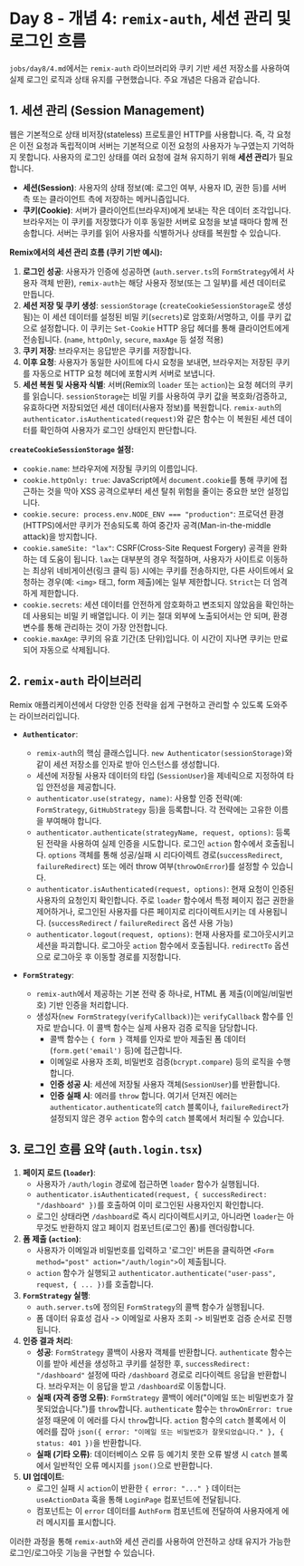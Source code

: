 # Day 8 - 개념 4: `remix-auth`, 세션 관리 및 로그인 흐름

`jobs/day8/4.md`에서는 `remix-auth` 라이브러리와 쿠키 기반 세션 저장소를 사용하여 실제 로그인 로직과 상태 유지를 구현했습니다. 주요 개념은 다음과 같습니다.

## 1. 세션 관리 (Session Management)

웹은 기본적으로 상태 비저장(stateless) 프로토콜인 HTTP를 사용합니다. 즉, 각 요청은 이전 요청과 독립적이며 서버는 기본적으로 이전 요청의 사용자가 누구였는지 기억하지 못합니다. 사용자의 로그인 상태를 여러 요청에 걸쳐 유지하기 위해 **세션 관리**가 필요합니다.

*   **세션(Session)**: 사용자의 상태 정보(예: 로그인 여부, 사용자 ID, 권한 등)를 서버 측 또는 클라이언트 측에 저장하는 메커니즘입니다.
*   **쿠키(Cookie)**: 서버가 클라이언트(브라우저)에게 보내는 작은 데이터 조각입니다. 브라우저는 이 쿠키를 저장했다가 이후 동일한 서버로 요청을 보낼 때마다 함께 전송합니다. 서버는 쿠키를 읽어 사용자를 식별하거나 상태를 복원할 수 있습니다.

**Remix에서의 세션 관리 흐름 (쿠키 기반 예시):**

1.  **로그인 성공**: 사용자가 인증에 성공하면 (`auth.server.ts`의 `FormStrategy`에서 사용자 객체 반환), `remix-auth`는 해당 사용자 정보(또는 그 일부)를 세션 데이터로 만듭니다.
2.  **세션 저장 및 쿠키 생성**: `sessionStorage` (`createCookieSessionStorage`로 생성됨)는 이 세션 데이터를 설정된 비밀 키(`secrets`)로 암호화/서명하고, 이를 쿠키 값으로 설정합니다. 이 쿠키는 `Set-Cookie` HTTP 응답 헤더를 통해 클라이언트에게 전송됩니다. (`name`, `httpOnly`, `secure`, `maxAge` 등 설정 적용)
3.  **쿠키 저장**: 브라우저는 응답받은 쿠키를 저장합니다.
4.  **이후 요청**: 사용자가 동일한 사이트에 다시 요청을 보내면, 브라우저는 저장된 쿠키를 자동으로 HTTP 요청 헤더에 포함시켜 서버로 보냅니다.
5.  **세션 복원 및 사용자 식별**: 서버(Remix의 `loader` 또는 `action`)는 요청 헤더의 쿠키를 읽습니다. `sessionStorage`는 비밀 키를 사용하여 쿠키 값을 복호화/검증하고, 유효하다면 저장되었던 세션 데이터(사용자 정보)를 복원합니다. `remix-auth`의 `authenticator.isAuthenticated(request)`와 같은 함수는 이 복원된 세션 데이터를 확인하여 사용자가 로그인 상태인지 판단합니다.

**`createCookieSessionStorage` 설정:**

*   `cookie.name`: 브라우저에 저장될 쿠키의 이름입니다.
*   `cookie.httpOnly: true`: JavaScript에서 `document.cookie`를 통해 쿠키에 접근하는 것을 막아 XSS 공격으로부터 세션 탈취 위험을 줄이는 중요한 보안 설정입니다.
*   `cookie.secure: process.env.NODE_ENV === "production"`: 프로덕션 환경(HTTPS)에서만 쿠키가 전송되도록 하여 중간자 공격(Man-in-the-middle attack)을 방지합니다.
*   `cookie.sameSite: "lax"`: CSRF(Cross-Site Request Forgery) 공격을 완화하는 데 도움이 됩니다. `lax`는 대부분의 경우 적절하며, 사용자가 사이트로 이동하는 최상위 네비게이션(링크 클릭 등) 시에는 쿠키를 전송하지만, 다른 사이트에서 요청하는 경우(예: `<img>` 태그, form 제출)에는 일부 제한합니다. `Strict`는 더 엄격하게 제한합니다.
*   `cookie.secrets`: 세션 데이터를 안전하게 암호화하고 변조되지 않았음을 확인하는 데 사용되는 비밀 키 배열입니다. 이 키는 절대 외부에 노출되어서는 안 되며, 환경 변수를 통해 관리하는 것이 가장 안전합니다.
*   `cookie.maxAge`: 쿠키의 유효 기간(초 단위)입니다. 이 시간이 지나면 쿠키는 만료되어 자동으로 삭제됩니다.

## 2. `remix-auth` 라이브러리

Remix 애플리케이션에서 다양한 인증 전략을 쉽게 구현하고 관리할 수 있도록 도와주는 라이브러리입니다.

*   **`Authenticator`**:
    *   `remix-auth`의 핵심 클래스입니다. `new Authenticator(sessionStorage)`와 같이 세션 저장소를 인자로 받아 인스턴스를 생성합니다.
    *   세션에 저장될 사용자 데이터의 타입 (`SessionUser`)을 제네릭으로 지정하여 타입 안전성을 제공합니다.
    *   `authenticator.use(strategy, name)`: 사용할 인증 전략(예: `FormStrategy`, `GitHubStrategy` 등)을 등록합니다. 각 전략에는 고유한 이름을 부여해야 합니다.
    *   `authenticator.authenticate(strategyName, request, options)`: 등록된 전략을 사용하여 실제 인증을 시도합니다. 로그인 `action` 함수에서 호출됩니다. `options` 객체를 통해 성공/실패 시 리다이렉트 경로(`successRedirect`, `failureRedirect`) 또는 에러 throw 여부(`throwOnError`)를 설정할 수 있습니다.
    *   `authenticator.isAuthenticated(request, options)`: 현재 요청이 인증된 사용자의 요청인지 확인합니다. 주로 `loader` 함수에서 특정 페이지 접근 권한을 제어하거나, 로그인된 사용자를 다른 페이지로 리다이렉트시키는 데 사용됩니다. (`successRedirect` / `failureRedirect` 옵션 사용 가능)
    *   `authenticator.logout(request, options)`: 현재 사용자를 로그아웃시키고 세션을 파괴합니다. 로그아웃 `action` 함수에서 호출됩니다. `redirectTo` 옵션으로 로그아웃 후 이동할 경로를 지정합니다.

*   **`FormStrategy`**:
    *   `remix-auth`에서 제공하는 기본 전략 중 하나로, HTML 폼 제출(이메일/비밀번호) 기반 인증을 처리합니다.
    *   생성자(`new FormStrategy(verifyCallback)`)는 `verifyCallback` 함수를 인자로 받습니다. 이 콜백 함수는 실제 사용자 검증 로직을 담당합니다.
        *   콜백 함수는 `{ form }` 객체를 인자로 받아 제출된 폼 데이터(`form.get('email')` 등)에 접근합니다.
        *   이메일로 사용자 조회, 비밀번호 검증(`bcrypt.compare`) 등의 로직을 수행합니다.
        *   **인증 성공 시**: 세션에 저장될 사용자 객체(`SessionUser`)를 반환합니다.
        *   **인증 실패 시**: 에러를 `throw` 합니다. 여기서 던져진 에러는 `authenticator.authenticate`의 `catch` 블록이나, `failureRedirect`가 설정되지 않은 경우 `action` 함수의 `catch` 블록에서 처리될 수 있습니다.

## 3. 로그인 흐름 요약 (`auth.login.tsx`)

1.  **페이지 로드 (`loader`)**:
    *   사용자가 `/auth/login` 경로에 접근하면 `loader` 함수가 실행됩니다.
    *   `authenticator.isAuthenticated(request, { successRedirect: "/dashboard" })`를 호출하여 이미 로그인된 사용자인지 확인합니다.
    *   로그인 상태라면 `/dashboard`로 즉시 리다이렉트시키고, 아니라면 `loader`는 아무것도 반환하지 않고 페이지 컴포넌트(로그인 폼)를 렌더링합니다.
2.  **폼 제출 (`action`)**:
    *   사용자가 이메일과 비밀번호를 입력하고 '로그인' 버튼을 클릭하면 `<Form method="post" action="/auth/login">`이 제출됩니다.
    *   `action` 함수가 실행되고 `authenticator.authenticate("user-pass", request, { ... })`를 호출합니다.
3.  **`FormStrategy` 실행**:
    *   `auth.server.ts`에 정의된 `FormStrategy`의 콜백 함수가 실행됩니다.
    *   폼 데이터 유효성 검사 -> 이메일로 사용자 조회 -> 비밀번호 검증 순서로 진행됩니다.
4.  **인증 결과 처리**:
    *   **성공**: `FormStrategy` 콜백이 사용자 객체를 반환합니다. `authenticate` 함수는 이를 받아 세션을 생성하고 쿠키를 설정한 후, `successRedirect: "/dashboard"` 설정에 따라 `/dashboard` 경로로 리다이렉트 응답을 반환합니다. 브라우저는 이 응답을 받고 `/dashboard`로 이동합니다.
    *   **실패 (자격 증명 오류)**: `FormStrategy` 콜백이 에러("이메일 또는 비밀번호가 잘못되었습니다.")를 `throw`합니다. `authenticate` 함수는 `throwOnError: true` 설정 때문에 이 에러를 다시 `throw`합니다. `action` 함수의 `catch` 블록에서 이 에러를 잡아 `json({ error: "이메일 또는 비밀번호가 잘못되었습니다." }, { status: 401 })`을 반환합니다.
    *   **실패 (기타 오류)**: 데이터베이스 오류 등 예기치 못한 오류 발생 시 `catch` 블록에서 일반적인 오류 메시지를 `json()`으로 반환합니다.
5.  **UI 업데이트**:
    *   로그인 실패 시 `action`이 반환한 `{ error: "..." }` 데이터는 `useActionData` 훅을 통해 `LoginPage` 컴포넌트에 전달됩니다.
    *   컴포넌트는 이 `error` 데이터를 `AuthForm` 컴포넌트에 전달하여 사용자에게 에러 메시지를 표시합니다.

이러한 과정을 통해 `remix-auth`와 세션 관리를 사용하여 안전하고 상태 유지가 가능한 로그인/로그아웃 기능을 구현할 수 있습니다. 